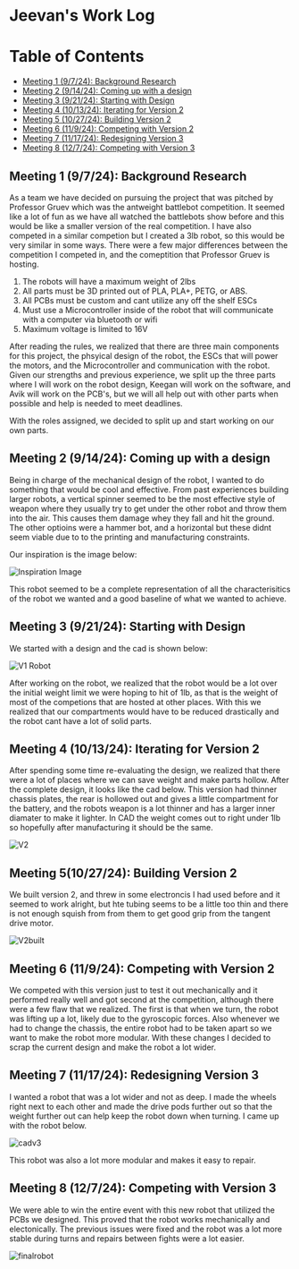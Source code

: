 # Jeevan's Work Log

# Table of Contents
- [Meeting 1 (9/7/24): Background Research](#m1)
- [Meeting 2 (9/14/24): Coming up with a design](#m2)
- [Meeting 3 (9/21/24): Starting with Design](#m3)
- [Meeting 4 (10/13/24): Iterating for Version 2](#m4)
- [Meeting 5 (10/27/24): Building Version 2](#m5)
- [Meeting 6 (11/9/24): Competing with Version 2](#m6)
- [Meeting 7 (11/17/24): Redesigning Version 3](#m7)
- [Meeting 8 (12/7/24): Competing with Version 3](#m8)





## Meeting 1 (9/7/24): Background Research 
As a team we have decided on pursuing the project that was pitched by Professor Gruev which was the antweight battlebot competition. It seemed like a lot of fun as 
we have all watched the battlebots show before and this would be like a smaller version of the real competition. I have also competed in a similar competion but I 
created a 3lb robot, so this would be very similar in some ways. There were a few major differences between the competition I competed in, and the comeptition that 
Professor Gruev is hosting.

1. The robots will have a maximum weight of 2lbs
2. All parts must be 3D printed out of PLA, PLA+, PETG, or ABS.
3. All PCBs must be custom and cant utilize any off the shelf ESCs
4. Must use a Microcontroller inside of the robot that will communicate with a computer via bluetooth or wifi
5. Maximum voltage is limited to 16V

After reading the rules, we realized that there are three main components for this project, the phsyical design of the robot, the ESCs that will power the motors, 
and the Microcontroller and communication with the robot. Given our strengths and previous experience, we split up the three parts where I will work on the robot design, 
Keegan will work on the software, and Avik will work on the PCB's, but we will all help out with other parts when possible and help is needed to meet deadlines.

With the roles assigned, we decided to split up and start working on our own parts.

## Meeting 2 (9/14/24): Coming up with a design
Being in charge of the mechanical design of the robot, I wanted to do something that would be cool and effective. From past experiences building larger robots, a vertical
spinner seemed to be the most effective style of weapon where they usually try to get under the other robot and throw them into the air. This causes them damage whey they
fall and hit the ground. The other optioins were a hammer bot, and a horizontal but these didnt seem viable due to to the printing and manufacturing constraints.

Our inspiration is the image below:

![Inspiration Image](AP1GczN6CwPzEUJMnWnTDR8tUuEhmt9LNcgfNrEuG51CfFV_M9TnVQ-5flBWqgw1796-h1347-s-no-gm.png)

This robot seemed to be a complete representation of all the characterisitics of the robot we wanted and a good baseline of what we wanted to achieve.

## Meeting 3 (9/21/24): Starting with Design
We started with a design and the cad is shown below:

![V1 Robot](v1robot.png)

After working on the robot, we realized that the robot would be a lot over the initial weight limit we were hoping to hit of 1lb, as that is the weight of most of the competions
that are hosted at other places. With this we realized that our compartments would have to be reduced drastically and the robot cant have a lot of solid parts.

## Meeting 4 (10/13/24): Iterating for Version 2

After spending some time re-evaluating the design, we realized that there were a lot of places where we can save weight and make parts hollow. After the complete design, it looks
like the cad below. This version had thinner chassis plates, the rear is hollowed out and gives a little compartment for the battery, and the robots weapon is a lot thinner and
has a larger inner diamater to make it lighter. In CAD the weight comes out to right under 1lb so hopefully after manufacturing it should be the same.

![V2](version2.png)

## Meeting 5(10/27/24): Building Version 2

We built version 2, and threw in some electroncis I had used before and it seemed to work alright, but hte tubing seems to be a little too thin and there is not enough squish from
from them to get good grip from the tangent drive motor.

![V2built](builtv2.JPG)

## Meeting 6 (11/9/24): Competing with Version 2

We competed with this version just to test it out mechanically and it performed really well and got second at the competition, although there were a few flaw that we realized.
The first is that when we turn, the robot was lifting up a lot, likely due to the gyroscopic forces. Also whenever we had to change the chassis, the entire robot had to be taken
apart so we want to make the robot more modular. With these changes I decided to scrap the current design and make the robot a lot wider.

## Meeting 7 (11/17/24): Redesigning Version 3

I wanted a robot that was a lot wider and not as deep. I made the wheels right next to each other and made the drive pods further out so that the weight further out can help keep the
robot down when turning. I came up with the robot below.

![cadv3](cadv3.png)

This robot was also a lot more modular and makes it easy to repair.

## Meeting 8 (12/7/24): Competing with Version 3

We were able to win the entire event with this new robot that utilized the PCBs we designed. This proved that the robot works mechanically and electonically. The previous issues were
fixed and the robot was a lot more stable during turns and repairs between fights were a lot easier.

![finalrobot](image001.jpg)





